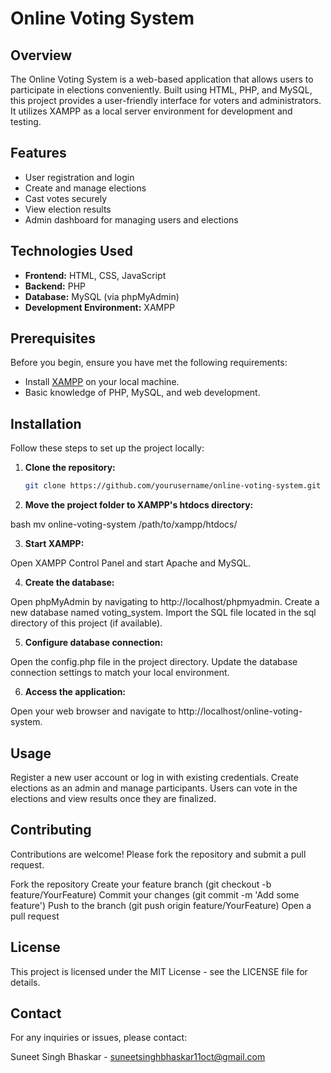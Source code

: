 # Online Voting System

## Overview

The Online Voting System is a web-based application that allows users to participate in elections conveniently. Built using HTML, PHP, and MySQL, this project provides a user-friendly interface for voters and administrators. It utilizes XAMPP as a local server environment for development and testing.

## Features

- User registration and login
- Create and manage elections
- Cast votes securely
- View election results
- Admin dashboard for managing users and elections

## Technologies Used

- **Frontend:** HTML, CSS, JavaScript
- **Backend:** PHP
- **Database:** MySQL (via phpMyAdmin)
- **Development Environment:** XAMPP

## Prerequisites

Before you begin, ensure you have met the following requirements:

- Install [XAMPP](https://www.apachefriends.org/index.html) on your local machine.
- Basic knowledge of PHP, MySQL, and web development.

## Installation

Follow these steps to set up the project locally:

1. **Clone the repository:**

   ```bash
   git clone https://github.com/yourusername/online-voting-system.git
   
2. **Move the project folder to XAMPP's htdocs directory:**

bash
mv online-voting-system /path/to/xampp/htdocs/

3. **Start XAMPP:**

Open XAMPP Control Panel and start Apache and MySQL.

4. **Create the database:**

Open phpMyAdmin by navigating to http://localhost/phpmyadmin.
Create a new database named voting_system.
Import the SQL file located in the sql directory of this project (if available).

5. **Configure database connection:**

Open the config.php file in the project directory.
Update the database connection settings to match your local environment.

6. **Access the application:**

Open your web browser and navigate to http://localhost/online-voting-system.

<h2>Usage</h2>

Register a new user account or log in with existing credentials.
Create elections as an admin and manage participants.
Users can vote in the elections and view results once they are finalized.

<h2>Contributing</h2>

Contributions are welcome! Please fork the repository and submit a pull request.

Fork the repository
Create your feature branch (git checkout -b feature/YourFeature)
Commit your changes (git commit -m 'Add some feature')
Push to the branch (git push origin feature/YourFeature)
Open a pull request

<h2>License</h2>
This project is licensed under the MIT License - see the LICENSE file for details.

<h2>Contact</h2>
For any inquiries or issues, please contact:

Suneet Singh Bhaskar - suneetsinghbhaskar11oct@gmail.com
